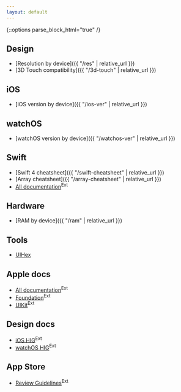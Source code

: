 ```yaml
---
layout: default
---
```

{::options parse_block_html="true" /}

<div class="row"><div class="col-sm-6">

## Design

* [Resolution by device]({{ "/res" | relative_url }})
* [3D Touch compatibility]({{ "/3d-touch" | relative_url }})

## iOS

* [iOS version by device]({{ "/ios-ver" | relative_url }})

## watchOS

* [watchOS version by device]({{ "/watchos-ver" | relative_url }})

## Swift

* [Swift 4 cheatsheet]({{ "/swift-cheatsheet" | relative_url }})
* [Array cheatsheet]({{ "/array-cheatsheet" | relative_url }})
* [All documentation](https://swift.org/documentation/)<sup class="ext">Ext</sup>

## Hardware

* [RAM by device]({{ "/ram" | relative_url }})

</div><div class="col-sm-6">

## Tools

* [UIHex](https://uihex.com)

## Apple docs

* [All documentation](https://developer.apple.com/documentation/)<sup class="ext">Ext</sup>
* [Foundation](https://developer.apple.com/documentation/foundation)<sup class="ext">Ext</sup>
* [UIKit](https://developer.apple.com/documentation/uikit)<sup class="ext">Ext</sup>

## Design docs

* [iOS HIG](https://developer.apple.com/ios/human-interface-guidelines/overview/themes/)<sup class="ext">Ext</sup>
* [watchOS HIG](https://developer.apple.com/watchos/human-interface-guidelines/overview/themes/)<sup class="ext">Ext</sup>

## App Store

* [Review Guidelines](https://developer.apple.com/app-store/review/guidelines/)<sup class="ext">Ext</sup>

</div></div>
